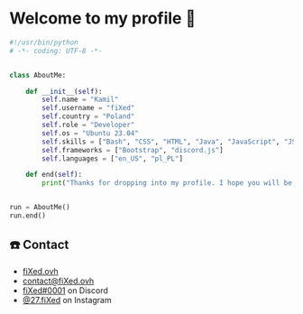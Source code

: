 # Welcome to my profile 👋

```python
#!/usr/bin/python
# -*- coding: UTF-8 -*-


class AboutMe:

    def __init__(self):
        self.name = "Kamil"
        self.username = "fiXed"
        self.country = "Poland"
        self.role = "Developer"
        self.os = "Ubuntu 23.04"
        self.skills = ["Bash", "CSS", "HTML", "Java", "JavaScript", "JSON", "PHP", "Python"]
        self.frameworks = ["Bootstrap", "discord.js"]
        self.languages = ["en_US", "pl_PL"]

    def end(self):
        print("Thanks for dropping into my profile. I hope you will be interested in some of my works. Have a nice day!")


run = AboutMe()
run.end()
```

## ☎️ Contact
- [fiXed.ovh](https://fixed.ovh/)
- [contact@fiXed.ovh](mailto:contact@fixed.ovh)
- [fiXed#0001](#) on Discord
- [@27.fiXed](https://instagram.com/27.fixed/) on Instagram
